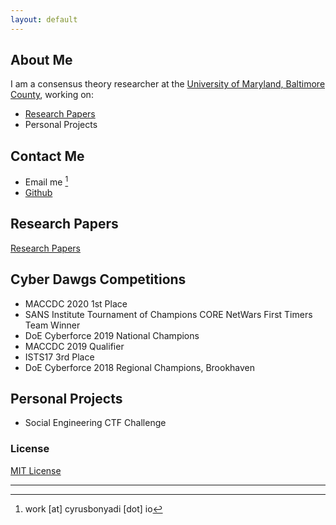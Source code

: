 ```yaml
---
layout: default
---
```


## About Me

I am a consensus theory researcher at the [University of Maryland, Baltimore County](https://dss.umbc.edu/), working on:
+ [Research Papers](#papers)
+ Personal Projects

## Contact Me
+ Email me [^1]
+ [Github](https://github.com/pleoxconfusa)

## <a name="papers">Research Papers

[Research Papers](https://scholar.google.com/citations?hl=en&user=hoZQSwgAAAAJ)
  
## <a name="comps">Cyber Dawgs Competitions

+ MACCDC 2020 1st Place
+ SANS Institute Tournament of Champions CORE NetWars First Timers Team Winner
+ DoE Cyberforce 2019 National Champions
+ MACCDC 2019 Qualifier
+ ISTS17 3rd Place
+ DoE Cyberforce 2018 Regional Champions, Brookhaven

## <a name="personal">Personal Projects
+ Social Engineering CTF Challenge

### License

[MIT License](https://pleoxconfusa.github.io/LICENSE.txt)

---
[^1]: work \[at\] cyrusbonyadi \[dot\] io
